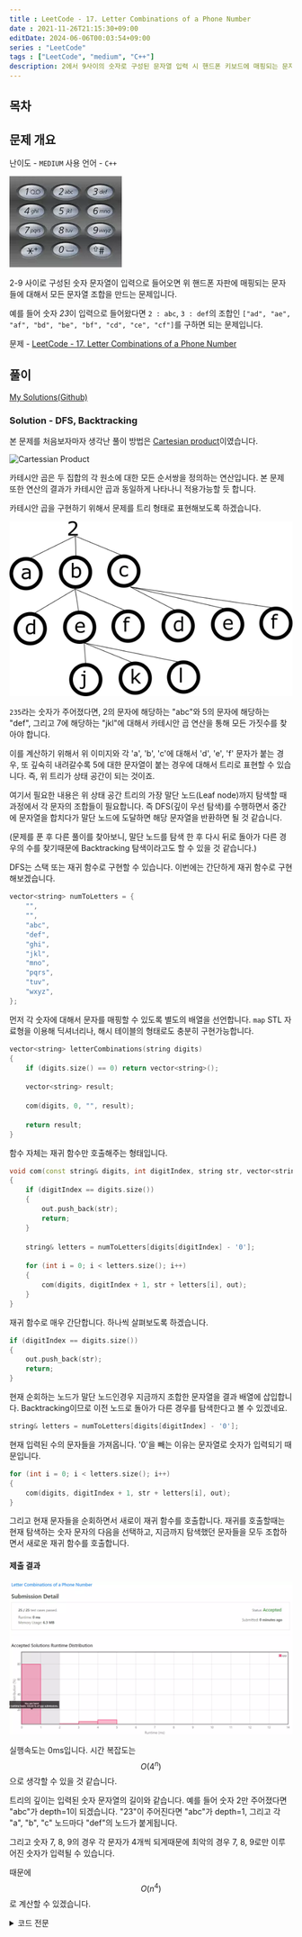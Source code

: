 ```yaml
---
title : LeetCode - 17. Letter Combinations of a Phone Number
date : 2021-11-26T21:15:30+09:00
editDate: 2024-06-06T00:03:54+09:00
series : "LeetCode"
tags : ["LeetCode", "medium", "C++"]
description: 2에서 9사이의 숫자로 구성된 문자열 입력 시 핸드폰 키보드에 매핑되는 문자열 조합을 생성합니다.
---
```


## 목차

## 문제 개요

난이도 - `MEDIUM` 사용 언어 - `C++`

![Solution 1 result](./images/17/example.webp)

2-9 사이로 구성된 숫자 문자열이 입력으로 들어오면 위 핸드폰 자판에 매핑되는 문자들에 대해서 모든 문자열 조합을 만드는 문제입니다.

예를 들어 숫자 *23*이 입력으로 들어왔다면 `2 : abc`, `3 : def`의 조합인 `["ad", "ae", "af", "bd", "be", "bf", "cd", "ce", "cf"]`를 구하면 되는 문제입니다.

문제 - [LeetCode - 17. Letter Combinations of a Phone Number](https://leetcode.com/problems/letter-combinations-of-a-phone-number/)

## 풀이
[My Solutions(Github)](https://github.com/LDobac/leetcode/tree/master/17.%20Letter%20Combinations%20of%20a%20Phone%20Number)

### Solution - DFS, Backtracking
본 문제를 처음보자마자 생각난 풀이 방법은 [Cartesian product](https://en.wikipedia.org/wiki/Cartesian_product)이였습니다.

![Cartessian Product](https://upload.wikimedia.org/wikipedia/commons/thumb/4/4e/Cartesian_Product_qtl1.svg/330px-Cartesian_Product_qtl1.svg.png)

카테시안 곱은 두 집합의 각 원소에 대한 모든 순서쌍을 정의하는 연산입니다. 본 문제 또한 연산의 결과가 카테시안 곱과 동일하게 나타나니 적용가능할 듯 합니다.

카테시안 곱을 구현하기 위해서 문제를 트리 형태로 표현해보도록 하겠습니다.

![tree example](./images/17/example_2.webp)

`235`라는 숫자가 주어졌다면, 2의 문자에 해당하는 "abc"와 5의 문자에 해당하는 "def", 그리고 7에 해당하는 "jkl"에 대해서 카테시안 곱 연산을 통해 모든 가짓수를 찾아야 합니다.

이를 계산하기 위해서 위 이미지와 각 'a', 'b', 'c'에 대해서 'd', 'e', 'f' 문자가 붙는 경우, 또 깊숙히 내려갈수록 5에 대한 문자열이 붙는 경우에 대해서 트리로 표현할 수 있습니다. 즉, 위 트리가 상태 공간이 되는 것이죠.

여기서 필요한 내용은 위 상태 공간 트리의 가장 말단 노드(Leaf node)까지 탐색할 때 과정에서 각 문자의 조합들이 필요합니다. 즉 DFS(깊이 우선 탐색)를 수행하면서 중간에 문자열을 합치다가 말단 노드에 도달하면 해당 문자열을 반환하면 될 것 같습니다.

(문제를 푼 후 다른 풀이를 찾아보니, 말단 노드를 탐색 한 후 다시 뒤로 돌아가 다른 경우의 수를 찾기때문에 Backtracking 탐색이라고도 할 수 있을 것 같습니다.)

DFS는 스택 또는 재귀 함수로 구현할 수 있습니다. 이번에는 간단하게 재귀 함수로 구현해보겠습니다.

```cpp
vector<string> numToLetters = {
    "",
    "",
    "abc",
    "def",
    "ghi",
    "jkl",
    "mno",
    "pqrs",
    "tuv",
    "wxyz",
};
```

먼저 각 숫자에 대해서 문자를 매핑할 수 있도록 별도의 배열을 선언합니다. `map` STL 자료형을 이용해 딕셔너리나, 해시 테이블의 형태로도 충분히 구현가능합니다.

```cpp
vector<string> letterCombinations(string digits) 
{
    if (digits.size() == 0) return vector<string>();

    vector<string> result;

    com(digits, 0, "", result);

    return result;
}
```

함수 자체는 재귀 함수만 호출해주는 형태입니다.

```cpp
void com(const string& digits, int digitIndex, string str, vector<string>& out)
{
    if (digitIndex == digits.size()) 
    {
        out.push_back(str);
        return;
    }

    string& letters = numToLetters[digits[digitIndex] - '0'];

    for (int i = 0; i < letters.size(); i++)
    {
        com(digits, digitIndex + 1, str + letters[i], out);
    }
}
```

재귀 함수로 매우 간단합니다. 하나씩 살펴보도록 하겠습니다.

```cpp
if (digitIndex == digits.size()) 
{
    out.push_back(str);
    return;
}
```

현재 순회하는 노드가 말단 노드인경우 지금까지 조합한 문자열을 결과 배열에 삽입합니다. Backtracking이므로 이전 노드로 돌아가 다른 경우를 탐색한다고 볼 수 있겠네요.

```cpp
string& letters = numToLetters[digits[digitIndex] - '0'];
```

현재 입력된 수의 문자들을 가져옵니다. '0'을 빼는 이유는 문자열로 숫자가 입력되기 때문입니다.

```cpp
for (int i = 0; i < letters.size(); i++)
{
    com(digits, digitIndex + 1, str + letters[i], out);
}
```

그리고 현재 문자들을 순회하면서 새로이 재귀 함수를 호출합니다. 재귀를 호출할때는 현재 탐색하는 숫자 문자의 다음을 선택하고, 지금까지 탐색했던 문자들을 모두 조합하면서 새로운 재귀 함수를 호출합니다.

#### 제출 결과
![Solution 1 result](./images/17/result_1.webp)

실행속도는 0ms입니다. 시간 복잡도는 $$O(4^n)$$으로 생각할 수 있을 것 같습니다.

트리의 깊이는 입력된 숫자 문자열의 길이와 같습니다. 예를 들어 숫자 2만 주어졌다면 "abc"가 depth=1이 되겠습니다. "23"이 주어진다면 "abc"가 depth=1, 그리고 각 "a", "b", "c" 노드마다 "def"의 노드가 붙게됩니다.

그리고 숫자 7, 8, 9의 경우 각 문자가 4개씩 되게때문에 최악의 경우 7, 8, 9로만 이루어진 숫자가 입력될 수 있습니다.

때문에 $$O(n^4)$$로 계산할 수 있겠습니다.

<details>
<summary>코드 전문</summary>

```cpp showLineNumbers
class Solution 
{
public:
    vector<string> numToLetters = {
        "",
        "",
        "abc",
        "def",
        "ghi",
        "jkl",
        "mno",
        "pqrs",
        "tuv",
        "wxyz",
    };

    vector<string> letterCombinations(string digits) 
    {
        if (digits.size() == 0) return vector<string>();

        vector<string> result;

        com(digits, 0, "", result);

        return result;
    }

    void com(const string& digits, int digitIndex, string str, vector<string>& out)
    {
        if (digitIndex == digits.size()) 
        {
            out.push_back(str);
            return;
        }

        string& letters = numToLetters[digits[digitIndex] - '0'];

        for (int i = 0; i < letters.size(); i++)
        {
            com(digits, digitIndex + 1, str + letters[i], out);
        }
        
    }
};
```

</details>

